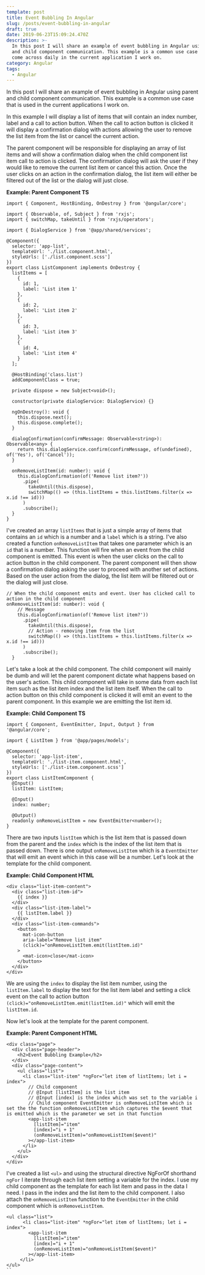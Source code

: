 ```yaml
---
template: post
title: Event Bubbling In Angular
slug: /posts/event-bubbling-in-angular
draft: true
date: 2019-06-23T15:09:24.470Z
description: >-
  In this post I will share an example of event bubbling in Angular using parent
  and child component communication. This example is a common use case that I
  come across daily in the current application I work on.
category: Angular
tags:
  - Angular
---
```

In this post I will share an example of event bubbling in Angular using parent and child component communication. This example is a common use case that is used in the current applications I work on.  

In this example I will display a list of items that will contain an index number, label and a call to action button.  When the call to action button is clicked it will display a confirmation dialog with actions allowing the user to remove the list item from the list or cancel the current action. 

The parent component will be responsible for displaying an array of list items and will show a confirmation dialog when the child component list item call to action is clicked. The confirmation dialog will ask the user if they would like to remove the current list item or cancel this action. Once the user clicks on an action in the confirmation dialog, the list item will either be filtered out of the list or the dialog will just close.

**Example: Parent Component TS**

```
import { Component, HostBinding, OnDestroy } from '@angular/core';

import { Observable, of, Subject } from 'rxjs';
import { switchMap, takeUntil } from 'rxjs/operators';

import { DialogService } from '@app/shared/services';

@Component({
  selector: 'app-list',
  templateUrl: './list.component.html',
  styleUrls: ['./list.component.scss']
})
export class ListComponent implements OnDestroy {
  listItems = [
    {
      id: 1,
      label: 'List item 1'
    },
    {
      id: 2,
      label: 'List item 2'
    },
    {
      id: 3,
      label: 'List item 3'
    },
    {
      id: 4,
      label: 'List item 4'
    }
  ];

  @HostBinding('class.list')
  addComponentClass = true;

  private dispose = new Subject<void>();

  constructor(private dialogService: DialogService) {}

  ngOnDestroy(): void {
    this.dispose.next();
    this.dispose.complete();
  }

  dialogConfirmation(confirmMessage: Observable<string>): Observable<any> {
    return this.dialogService.confirm(confirmMessage, of(undefined), of('Yes'), of('Cancel'));
  }

  onRemoveListItem(id: number): void {
    this.dialogConfirmation(of('Remove list item?'))
      .pipe(
        takeUntil(this.dispose),
        switchMap(() => (this.listItems = this.listItems.filter(x => x.id !== id)))
      )
      .subscribe();
  }
}
```

I've created an array `listItems` that is just a simple array of items that contains an `id` which is a number and a `label` which is a string. I've also created a function `onRemoveListItem` that takes one parameter which is an `id` that is a number. This function will fire when an event from the child component is emitted. This event is when the user clicks on the call to action button in the child component. The parent component will then show a confirmation dialog asking the user to proceed with another set of actions. Based on the user action from the dialog, the list item will be filtered out or the dialog will just close.

```
// When the child component emits and event. User has clicked call to action in the child component
onRemoveListItem(id: number): void {
    // Message
    this.dialogConfirmation(of('Remove list item?'))
      .pipe(
        takeUntil(this.dispose),
        // Action - removing item from the list
        switchMap(() => (this.listItems = this.listItems.filter(x => x.id !== id)))
      )
      .subscribe();
  }
```
Let's take a look at the child component. The child component will mainly be dumb and will let the parent component dictate what happens based on the user's action. This child component will take in some data from each list item such as the list item index and the list item itself. When the call to action button on this child component is clicked it will emit an event to the parent component. In this example we are emitting the list item id.  

**Example: Child Component TS**

```
import { Component, EventEmitter, Input, Output } from '@angular/core';

import { ListItem } from '@app/pages/models';

@Component({
  selector: 'app-list-item',
  templateUrl: './list-item.component.html',
  styleUrls: ['./list-item.component.scss']
})
export class ListItemComponent {
  @Input()
  listItem: ListItem;

  @Input()
  index: number;

  @Output()
  readonly onRemoveListItem = new EventEmitter<number>();
}
```
There are two inputs `listItem` which is the list item that is passed down from the parent and the `index` which is the index of the list item that is passed down. There is one output `onRemoveListItem` which is a `EventEmitter` that will emit an event which in this case will be a number. Let's look at the template for the child component.

**Example: Child Component HTML**

```
<div class="list-item-content">
  <div class="list-item-id">
    {{ index }}
  </div>
  <div class="list-item-label">
    {{ listItem.label }}
  </div>
  <div class="list-item-commands">
    <button
      mat-icon-button
      aria-label="Remove list item"
      (click)="onRemoveListItem.emit(listItem.id)"
    >
      <mat-icon>close</mat-icon>
    </button>
  </div>
</div>
```  
We are using the `index` to display the list item number, using the `listItem.label` to display the text for the list item label and setting a click event on the call to action button `(click)="onRemoveListItem.emit(listItem.id)"` which will emit the `listItem.id`.

Now let's look at the template for the parent component.

**Example: Parent Component HTML**

```
<div class="page">
  <div class="page-header">
    <h2>Event Bubbling Example</h2>
  </div>
  <div class="page-content">
    <ul class="list">
      <li class="list-item" *ngFor="let item of listItems; let i = index">
        // Child component
        // @Input [listItem] is the list item
        // @Input [index] is the index which was set to the variable i
        // Child component EventEmitter is onRemoveListItem which is set the the function onRemoveListItem which captures the $event that is emitted which is the parameter we set in that function 
        <app-list-item
          [listItem]="item"
          [index]="i + 1"
          (onRemoveListItem)="onRemoveListItem($event)"
        ></app-list-item>
      </li>
    </ul>
  </div>
</div>
```
I've created a list `<ul>` and using the structural directive NgForOf shorthand `ngFor` I iterate through each list item setting a variable for the index. I use my child component as the template for each list item and pass in the data I need. I pass in the index and the list item to the child component. I also attach the `onRemoveListItem` function to the `EventEmitter` in the child component which is `onRemoveListItem`.

```
<ul class="list">
      <li class="list-item" *ngFor="let item of listItems; let i = index">
        <app-list-item
          [listItem]="item"
          [index]="i + 1"
          (onRemoveListItem)="onRemoveListItem($event)"
        ></app-list-item>
     </li>
</ul>
``
